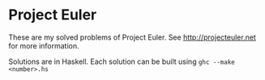 # Project Euler

These are my solved problems of Project Euler.
See http://projecteuler.net for more information.

Solutions are in Haskell. Each solution can be built using `ghc --make <number>.hs`

